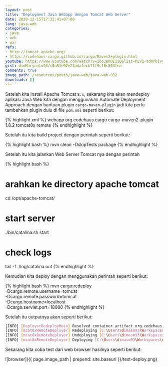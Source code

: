 ```yaml
---
layout: post
title: "Deployment Java Webapp dengan Tomcat Web Server"
date: 2020-12-15T17:32:41+07:00
lang: java-web
categories:
- java
- web
- war
refs: 
- http://tomcat.apache.org/
- https://codehaus-cargo.github.io/cargo/Maven2+plugin.html
youtube: https://www.youtube.com/watch?v=ibo3BmOI1iQ&list=PLV1-tdmPblvyaCTcYR9u7k4G24uVDZT0v&index=36
gist: dimMaryanto93/c0a51e92e23ada4ecb71f9c18c803fea
comments: true
image_path: /resources/posts/java-web/java-web-032
downloads: []
---
```


Setelah kita install Apache Tomcat `8.x`, sekarang kita akan mendeploy aplikasi Java Web kita dengan menggunakan Automate Deployment Approach dengan bantuan plugin `cargo-maven-plugin` jadi kita perlu tambahkan plugin dulu di file `pom.xml` seperti berikut:

{% highlight xml %}
<project xmlns="http://maven.apache.org/POM/4.0.0" xmlns:xsi="http://www.w3.org/2001/XMLSchema-instance"
         xsi:schemaLocation="http://maven.apache.org/POM/4.0.0 http://maven.apache.org/maven-v4_0_0.xsd">
    <dependencies>
       <!-- Other dependency here! -->
    </dependencies>
    <build>
        <finalName>webapp</finalName>
        <!-- Other plugins here! -->
         <plugins>
            <plugin>
                <groupId>org.codehaus.cargo</groupId>
                <artifactId>cargo-maven2-plugin</artifactId>
                <version>1.8.2</version>
                <configuration>
                    <container>
                        <containerId>tomcat8x</containerId>
                        <type>remote</type>
                    </container>
                </configuration>
            </plugin>
        </plugins>
    </build>
</project>
{% endhighlight %}

Setelah itu kita build project dengan perintah seperti berikut:

{% highlight bash %}
mvn clean -DskipTests package
{% endhighlight %}

Setelah itu kita jalankan Web Server Tomcat nya dengan perintah 

{% highlight bash %}
# arahkan ke directory apache tomcat
cd /opt/apache-tomcat/

# start server
./bin/catalina.sh start

# check logs
tail -f ./log/catalina.out
{% endhighlight %}

Kemudian kita deploy dengan menggunakan perintah seperti berikut:

{% highlight bash %}
mvn cargo:redeploy \
-Dcargo.remote.username=tomcat \
-Dcargo.remote.password=tomcat \
-Dcargo.hostname=localhost \
-Dcargo.servlet.port=18080
{% endhighlight %}

Setelah itu outputnya akan seperti berikut:

```bash
[INFO] [DeployerRedeployMojo] Resolved container artifact org.codehaus.cargo:cargo-core-container-tomcat:jar:1.8.2 for container tomcat8x
[INFO] [mcat8xRemoteDeployer] Redeploying [C:\Users\dimasm93\Workspaces\examples\java-webapp-cargo-tomcat8x\target\webapp.war]
[INFO] [mcat8xRemoteDeployer] Undeploying [C:\Users\dimasm93\Workspaces\examples\java-webapp-cargo-tomcat8x\target\webapp.war]
[INFO] [mcat8xRemoteDeployer] Deploying [C:\Users\dimasm93\Workspaces\examples\java-webapp-cargo-tomcat8x\target\webapp.war]
```

Sekarang kita coba test dari web browser hasilnya seperti berikut:

![browser]({{ page.image_path | prepend: site.baseurl }}/test-deploy.png)